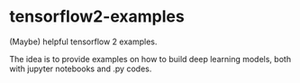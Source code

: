 # tensorflow2-examples
(Maybe) helpful tensorflow 2 examples. 

The idea is to provide examples on how to build deep learning models, both with jupyter notebooks and .py codes.
